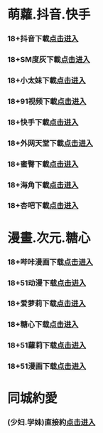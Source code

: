 # 萌蘿.抖音.快手
### 18+抖音下載<a rel="nofollow noopener" href="https://4yjtvwfupsdl.top/?channel_code=MIM05BBG" target="_blank">点击进入</a>
### 18+SM度灰下載<a rel="nofollow noopener" href="https://8fbf2c.yrpwateb.cc/chan/h56418/wukq4" target="_blank">点击进入</a>
### 18+小太妹下載<a rel="nofollow noopener" href="https://psioqewx1qzt.top/?channel_code=MIM03BBG" target="_blank">点击进入</a>
### 18+91视频下載<a rel="nofollow noopener" href="https://2bbc73.kmrrnxhmj.com/chan-4780/aff-ktWnZ" target="_blank">点击进入</a>
### 18+快手下載<a rel="nofollow noopener" href="https://xmj3erhsg4p9.top/?channel_code=MIM04BBG" target="_blank">点击进入</a>
### 18+外网天堂下載<a rel="nofollow noopener" href="https://61af2b.qianrehvw.com/aff-Mje8" target="_blank">点击进入</a>
### 18+蜜臀下載<a rel="nofollow noopener" href="https://1kiesvrk0pdx.top/?channel_code=MIM18BBG" target="_blank">点击进入</a>
### 18+海角下載<a rel="nofollow noopener" href="https://b9ab.oknpap.com/aff-bsKN8" target="_blank">点击进入</a>
### 18+杏吧下載<a rel="nofollow noopener" href="https://3lasdasdad.me/ck/10981/oebg31xb" target="_blank">点击进入</a>
# 漫畫.次元.糖心
### 18+哔咔漫画下载<a rel="nofollow noopener" href="https://apk2.led-rymx.com/bika-oebg21bk?_v=169905" target="_blank">点击进入</a>
### 18+51动漫下载<a rel="nofollow noopener" href="https://683b3d7a.puemrdxqn.com/?code=ahbFk&c=16921" target="_blank">点击进入</a>
### 18+爱萝莉下载<a rel="nofollow noopener" href="https://xbzcb7kl4u1a.top/?channel_code=MIM33BBG" target="_blank">点击进入</a>
### 18+糖心下载<a rel="nofollow noopener" href="https://apk4.yufengedu.com/tangxin-oebg31tx?_v=169903" target="_blank">点击进入</a>
### 18+51蘿莉下载<a rel="nofollow noopener" href="https://0198.umgfgq.com/chan/GS1525/SWKC" target="_blank">点击进入</a>
### 18+51漫画下载<a rel="nofollow noopener" href="https://7oisdfjksdfjsd.me/ck/10983/oebg21mh" target="_blank">点击进入</a>
# 同城約愛
### (少妇.学妹)直接約<a rel="nofollow noopener" href="https://jy.yunjun1.cn/index.html?p=001gz_298" target="_blank">点击进入</a>




